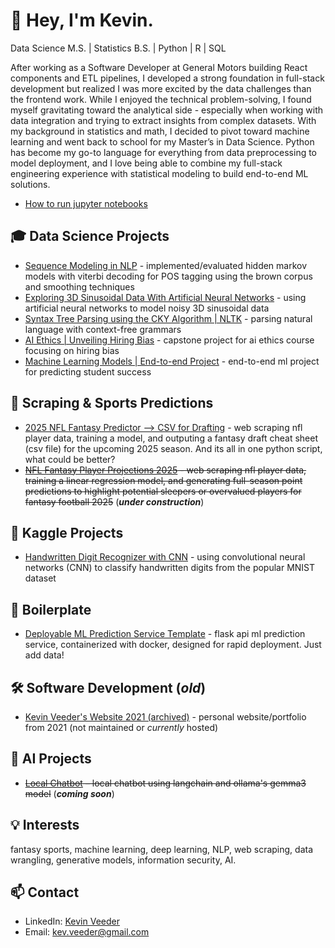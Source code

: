 # 👋 Hey, I'm Kevin.

Data Science M.S. | Statistics B.S. | Python | R | SQL 

After working as a Software Developer at General Motors building React components and ETL pipelines, I developed a strong foundation in full-stack development but realized I was more excited by the data challenges than the frontend work. While I enjoyed the technical problem-solving, I found myself gravitating toward the analytical side - especially when working with data integration and trying to extract insights from complex datasets. With my background in statistics and math, I decided to pivot toward machine learning and went back to school for my Master’s in Data Science. Python has become my go-to language for everything from data preprocessing to model deployment, and I love being able to combine my full-stack engineering experience with statistical modeling to build end-to-end ML solutions.​​​​​​​​​​​​​​​​

- [How to run jupyter notebooks](https://github.com/kevinveeder/how-to-run-jupyter-notebooks)

## 🎓 Data Science Projects
- [Sequence Modeling in NLP](https://github.com/kevinveeder/hidden_markov_viterbi_nlp) - implemented/evaluated hidden markov models with viterbi decoding for POS tagging using the brown corpus and smoothing techniques
- [Exploring 3D Sinusoidal Data With Artificial Neural Networks](https://github.com/kevinveeder/exploring-sin-ann) - using artificial neural networks to model noisy 3D sinusoidal data
- [Syntax Tree Parsing using the CKY Algorithm | NLTK](https://github.com/kevinveeder/cky-parsing) - parsing natural language with context-free grammars
- [AI Ethics | Unveiling Hiring Bias](https://github.com/kevinveeder/ai-ethics) - capstone project for ai ethics course focusing on hiring bias
- [Machine Learning Models | End-to-end Project](https://github.com/kevinveeder/ml-models-project) - end-to-end ml project for predicting student success

## 🏈 Scraping & Sports Predictions
- [2025 NFL Fantasy Predictor --> CSV for Drafting](https://github.com/kevinveeder/nfl-fantasy-predictor-pt2) - web scraping nfl player data, training a model, and outputing a fantasy draft cheat sheet (csv file) for the upcoming 2025 season. And its all in one python script, what could be better?
- ~~[NFL Fantasy Player Projections 2025](https://github.com/kevinveeder/fantasy-predictions-reg) - web scraping nfl player data, training a linear regression model, and generating full-season point predictions to highlight potential sleepers or overvalued players for fantasy football 2025~~ (*__under construction__*)

## 🏅 Kaggle Projects
- [Handwritten Digit Recognizer with CNN](https://github.com/kevinveeder/digit-cnn) - using convolutional neural networks (CNN) to classify handwritten digits from the popular MNIST dataset

## 🧰 Boilerplate
- [Deployable ML Prediction Service Template](https://github.com/kevinveeder/ml-production) - flask api ml prediction service, containerized with docker, designed for rapid deployment. Just add data!

## 🛠️ Software Development (*old*)
- [Kevin Veeder's Website 2021 (archived)](https://github.com/kevinveeder/kevinveeder.me) - personal website/portfolio from 2021 (not maintained or *currently* hosted)

## 🤖 AI Projects
- ~~[Local Chatbot](https://github.com/kevinveeder/ollama-chatbot) – local chatbot using langchain and ollama's gemma3 model~~ (*__coming soon__*)

## 💡 Interests
fantasy sports, machine learning, deep learning, NLP, web scraping, data wrangling, generative models, information security, AI. 

## 📫 Contact
- LinkedIn: [Kevin Veeder](https://www.linkedin.com/in/kevinadrianveeder/)
- Email: kev.veeder@gmail.com


